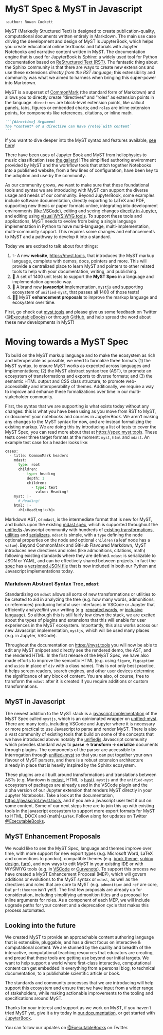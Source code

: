 # MyST Spec & MyST in Javascript

```{post} 2022-04-15
:author: Rowan Cockett
```

MyST (Markedly Structured Text) is designed to create publication-quality, computational documents written entirely in Markdown. The main use case driving the development and design of MyST is JupyterBook, which helps you create educational online textbooks and tutorials with Jupyter Notebooks and narrative content written in MyST. The documentation engine that is used for JupyterBook is Sphinx: a widely used tool for Python documentation based on [ReStructured Text (RST)](https://en.wikipedia.org/wiki/ReStructuredText). The fantastic thing about the Sphinx community is that there are ways to create new extensions and use these extensions _directly from the RST language_; this extensibility and community was what we aimed to harness when bringing this super-power into Markdown.

MyST is a superset of [CommonMark](https://commonmark.org/) (the standard form of Markdown) and allows you to directly create “directives” and “roles” as extension points in the language. `directives` are block-level extension points, like callout panels, tabs, figures or embedded charts; and `roles` are inline extension points, for components like references, citations, or inline math.

````md
```{directive} Argument
The *content* of a directive can have {role}`with content`
```
````

If you want to dive deeper into the MyST syntax and features available, [see here](https://myst.tools)!

There have been uses of Jupyter Book and MyST from heliophysics to music classification (see [the gallery](https://executablebooks.org/en/latest/gallery.html))! The simplified authoring environment provided by MyST and the workflow tools that stitch together Notebooks into a published website, from a few lines of configuration, have been key to the adoption and use by the community.

As our community grows, we want to make sure that these foundational tools and syntax we are introducing with MyST can support the diverse usage and needs of our community. Beyond JupyterBook, some examples include software documentation, directly exporting to LaTeX and PDF, supporting new thesis or paper formats online, integrating into development environments ([like VSCode](https://github.com/executablebooks/myst-vs-code)), editing and seeing changes [directly in Jupyter](https://github.com/executablebooks/jupyterlab-myst), and editing using [visual WYSIWYG tools](https://curvenote.dev/editor). To support these tools and applications, MyST needs to evolve from being a single language implementation in Python to have multi-language, multi-implementation, multi-community support. This requires some changes and enhancements to MyST and a pathway to develop it into a standard.

Today we are excited to talk about four things:

1. ✨ A new **website**, <https://myst.tools>, that introduces the MyST markup language, complete with demos, docs, pointers and more. This will provide a centralized place to learn MyST and pointers to other related tools to help with your documentation, writing, and publishing.
2. 🧪 A set of 1400 unit tests to support the **MyST Spec** in a language and implementation agnostic way.
3. 🥇 A brand new **javascript** implementation, `mystjs` and supporting ecosystem of `unified-myst`, that passes all 1400 of those tests!
4. 👩🔬 MyST **enhancement proposals** to improve the markup language and ecosystem over time.

First, go check out [myst.tools](https://myst.tools) and please give us some feedback on Twitter ([@ExecutableBooks](https://twitter.com/ExecutableBooks)) or through [GitHub](https://github.com/executablebooks/meta/discussions), and help spread the word about these new developments in MyST!

# Moving towards a MyST Spec

To build on the MyST markup language and to make the ecosystem as rich and interoperable as possible, we need to formalize three formats (1) the MyST syntax, to ensure MyST works as expected across languages and implementations; (2) the MyST abstract syntax tree (AST), to promote an ecosystem of transformations and exports to diverse formats; and (3) the semantic HTML output and CSS class structure, to promote web-accessibility and interoperability of themes. Additionally, we require a way to improve and enhance these formalizations over time in our multi-stakeholder community.

First, the syntax that we are supporting is what exists today without any changes: this is what you have been using as you move from RST to MyST, or document your notebooks and courses in JupyterBook. We aren’t making any changes to the MyST syntax for now, and are instead formalizing the existing markup. We are doing this by introducing a list of tests to cover the MyST Spec, you can read more about that at <https://spec.myst.tools>. These tests cover three target formats at the moment: `myst`, `html` and `mdast`. An example test case for a header looks like:

```python
cases:
  - title: CommonMark headers
    mdast:
      type: root
      children:
        - type: heading
          depth: 1
          children:
            - type: text
              value: Heading!
    myst: |-
      # Heading!
    html: |-
      <h1>Heading!</h1>
```

Markdown AST, or `mdast`, is the intermediate format that is new for MyST, and builds upon the existing [mdast spec](https://github.com/syntax-tree/mdast), which is supported throughout the [unifiedjs](https://unifiedjs.com/) Javascript community with hundreds of [existing transformations](https://unifiedjs.com/explore/), [utilities](https://unifiedjs.com/explore/keyword/unist-util/) and [serializers](https://unifiedjs.com/explore/keyword/rehype/). `mdast` is simple, with a `type` defining the node optional properties on the node and optional `children` (a leaf node has a `value`). Beyond CommonMark and GitHub Flavoured Markdown, MyST introduces new directives and roles (like admonitions, citations, math) following existing standards where they are defined. `mdast` is serializable to JSON or YAML, and can be effectively shared between projects. In fact the [spec](https://spec.myst.tools) has a [versioned JSON file](https://unpkg.com/browse/myst-spec/dist/) that is now included in both our Python and Javascript implementations today.

### Markdown Abstract Syntax Tree, `mdast`

Standardizing on `mdast` allows all sorts of new transformations or utilities to be created to aid in analyzing the tree (e.g. how many words, admonitions, or references) producing helpful user interfaces in VSCode or Jupyter that efficiently analyze/lint your writing (e.g. [repeated words](https://github.com/retextjs/retext-repeated-words), or [inclusive language](https://github.com/retextjs/retext-equality)). So although this is still fairly low down the stack, we are excited about the types of plugins and extensions that this will enable for user experiences in the MyST ecosystem. Importantly, this also works across our new Javascript implementation, `mystjs`, which will be used many places (e.g. in Jupyter, VSCode).

Throughout the documentation on <https://myst.tools> you will now be able to edit any MyST snippet and directly see the rendered demo, the AST, and the rendered HTML. In the first release of the MyST Spec, we have also made efforts to improve the semantic HTML (e.g. using `figure`, `figcaption` and `aside` in place of `div` with a class name). This is not only best practice, it helps screen readers, search engines, and other user devices determine the significance of any block of content. You are also, of course, free to transform the `mdast` after it is created if you require additions or custom transformations.

## MyST in Javascript

The newest addition to the MyST stack is a [javascript implementation](https://github.com/executablebooks/mystjs) of the MyST Spec called `mystjs`, which is an opinionated wrapper on [unified-myst](https://github.com/executablebooks/unified-myst). There are many tools, including VSCode and Jupyter where it is necessary or more practical to use Javascript to parse and render MyST. There is also a vast community of existing tools that build on some of the concepts that we have introduced above: notably the [unifiedjs](https://unifiedjs.com/) Javascript community which provides standard ways to **parse → transform → serialize** documents through plugins. The components of the parser are accessible to interrogation through [unified-myst](https://github.com/executablebooks/unified-myst) so that you can put together your own flavour of MyST parsers, and there is a robust extension architecture already in place that is heavily inspired by the Sphinx ecosystem.

These plugins are all built around transformations and translations between ASTs (e.g. Mardown is [mdast](https://github.com/syntax-tree/mdast), HTML is [hast](https://github.com/syntax-tree/hast)). `mystjs` and the `unified-myst` ecosystem of packages are already used in the VSCode plugin and the alpha version of our Jupyter extension that renders MyST directly in your Jupyter Notebooks. Take a look at the documentation, <https://javascript.myst.tools>, and if you are a javascript user test it out on some content. Some of our next steps here are to join this up with existing tools in the javascript ecosystem to support more export formats for MyST to HTML, DOCX and {math}`\LaTeX`. Follow along for updates on Twitter [@ExecutableBooks](https://twitter.com/ExecutableBooks).

## MyST Enhancement Proposals

We would like to see the MyST Spec, language and themes improve over time, with more support for new export types (e.g. Microsoft Word, LaTeX and connections to pandoc), compatible themes (e.g. [book theme](https://github.com/executablebooks/sphinx-book-theme), [sphinx design](https://github.com/executablebooks/sphinx-design), [furo](https://github.com/pradyunsg/furo)), and new ways to edit MyST in your existing IDE or with WYSIWYG tools (e.g. in [VSCode](https://marketplace.visualstudio.com/items?itemName=ExecutableBookProject.myst-highlight) or [Curvenote](https://github.com/curvenote/editor)). To support this process we have created a MyST Enhancement Proposal (MEP), which will govern additions or evolutions to the MyST syntax or `mdast`, as well as the directives and roles that are core to MyST (e.g. `admonition` and `ref` are core, but `prf:theorem` isn’t yet!). The first few proposals are already up for consideration, including simplifying admonition titles and a proposal for inline arguments for roles. As a component of each MEP, we will include upgrade paths for your content and a deprecation cycle that makes this process automated.

## Looking into the future

We created MyST to provide an approachable content authoring language that is extensible, pluggable, and has a direct focus on interactive & computational content. We are stunned by the quality and breadth of the interactive, computational teaching resources that educators are creating, and proud that these tools are getting use beyond our initial targets. We want to help support a world where first-class interactive, computational content can get embedded in everything from a personal blog, to technical documentation, to a publishable scientific article or book.

The standards and community processes that we are introducing will help support this ecosystem and ensure that we have input from a wider range of stakeholders, while making actionable improvements to the tooling and specifications around MyST.

Thanks for your interest and support as we work on MyST, if you haven’t tried MyST yet, give it a try today in [our documentation](https://myst.tools), or get started with [JupyterBook](https://jupyterbook.org).

You can follow our updates on [@ExecutableBooks](https://twitter.com/ExecutableBooks) on Twitter.
